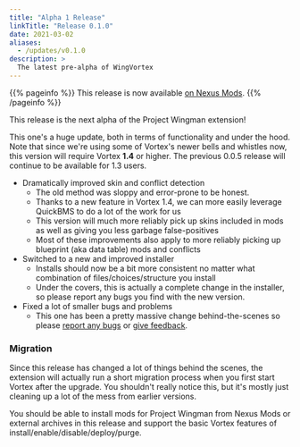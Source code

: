 ```yaml
---
title: "Alpha 1 Release"
linkTitle: "Release 0.1.0"
date: 2021-03-02
aliases:
  - /updates/v0.1.0
description: >
  The latest pre-alpha of WingVortex
---
```


{{% pageinfo %}}
This release is now available [on Nexus Mods](https://www.nexusmods.com/site/mods/189?tab=files).
{{% /pageinfo %}}

This release is the next alpha of the Project Wingman extension!

This one's a huge update, both in terms of functionality and under the hood. Note that since we're using some of Vortex's newer bells and whistles now, this version will require Vortex **1.4** or higher. The previous 0.0.5 release will continue to be available for 1.3 users.

- Dramatically improved skin and conflict detection
  - The old method was sloppy and error-prone to be honest.
  - Thanks to a new feature in Vortex 1.4, we can more easily leverage QuickBMS to do a lot of the work for us
  - This version will much more reliably pick up skins included in mods as well as giving you less garbage false-positives
  - Most of these improvements also apply to more reliably picking up blueprint (aka data table) mods and conflicts
- Switched to a new and improved installer
  - Installs should now be a bit more consistent no matter what combination of files/choices/structure you install
  - Under the covers, this is actually a complete change in the installer, so please report any bugs you find with the new version.
- Fixed a lot of smaller bugs and problems
  - This one has been a pretty massive change behind-the-scenes so please [report any bugs](https://github.com/agc93/wingvortex/issues) or [give feedback](https://www.nexusmods.com/site/mods/189?tab=posts).

### Migration

Since this release has changed a lot of things behind the scenes, the extension will actually run a short migration process when you first start Vortex after the upgrade. You shouldn't really notice this, but it's mostly just cleaning up a lot of the mess from earlier versions.

You should be able to install mods for Project Wingman from Nexus Mods or external archives in this release and support the basic Vortex features of install/enable/disable/deploy/purge.